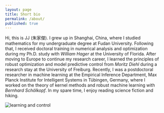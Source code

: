 ```yaml
---
layout: page
title: Short bio
permalink: /about/
published: true
---
```


Hi, this is JJ (朱家傑). I grew up in Shanghai, China, where I studied mathematics for my undergraduate degree at Fudan University. Following that, I received doctoral training in numerical analysis and optimization during my Ph.D. study with *William Hager* at the University of Florida. After moving to Europe to continue my research career, I learned the principles of robust optimization and model predictive control from *Moritz Diehl* during a research stay at the University of Freiburg. Recently, I was a postdoctoral researcher in machine learning at the Empirical Inference Department, Max Planck Institute for Intelligent Systems in Tübingen, Germany, where I worked on the theory of kernel methods and robust machine learning with *Bernhard Schölkopf*. In my spare time, I enjoy reading science fiction and hiking.

![learning and control](/images/atom.png)
